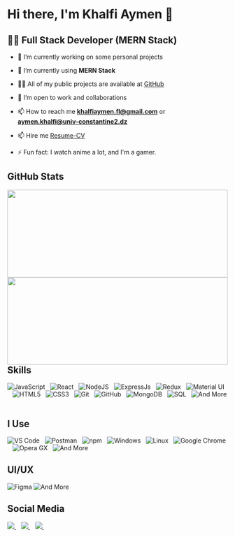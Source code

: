 # Hi there, I'm Khalfi Aymen 👋

## 👨‍💻 Full Stack Developer (MERN Stack)

- 🔭 I’m currently working on some personal projects

- 🌱 I’m currently using **MERN Stack**

- 👨‍💻 All of my public projects are available at [GitHub](https://github.com/kh-aymen?tab=repositories)

- 👯 I’m open to work and collaborations

- 📫 How to reach me **<khalfiaymen.fl@gmail.com>** or **<aymen.khalfi@univ-constantine2.dz>**

- 📫 Hire me [Resume-CV]()

- ⚡ Fun fact: I watch anime a lot, and I'm a gamer.

## GitHub Stats

<img align="left" width="100%" height="200px" src="https://github-readme-stats.vercel.app/api?username=kh-aymen&show_icons=true&theme=highcontrast" />
<img align="left" width="100%" height="200px" src="https://github-readme-stats.vercel.app/api/top-langs/?username=kh-aymen&theme=great-gatsby&layout=compact" />

<div/>

## Skills

![JavaScript](https://img.shields.io/badge/-JavaScript-F7DF1E?style=flat&logo=javascript&logoColor=black)&nbsp;&nbsp;
![React](https://img.shields.io/badge/-React-61DAFB?style=flat&logo=react&logoColor=white)&nbsp;&nbsp;
![NodeJS](http://img.shields.io/badge/-NodeJS-6EBF20?style=flat&logo=node.js&logoColor=white)&nbsp;&nbsp;
![ExpressJs](https://img.shields.io/badge/-Express.js-000000?style=flat&logo=express&logoColor=white)&nbsp;&nbsp;
![Redux](https://img.shields.io/badge/-Redux-764ABC?style=flat&logo=redux&logoColor=white)&nbsp;&nbsp;
![Material UI](https://img.shields.io/badge/-Material--UI-0081CB?style=flat&logo=material-ui&logoColor=white)&nbsp;&nbsp;
![HTML5](https://img.shields.io/badge/-HTML5-E34F26?style=flat&logo=html5&logoColor=white)&nbsp;&nbsp;
![CSS3](https://img.shields.io/badge/-CSS3-1572B6?style=flat&logo=css3&logoColor=white)&nbsp;&nbsp;
![Git](https://img.shields.io/badge/-Git-F05032?style=flat&logo=git&logoColor=white)&nbsp;&nbsp;
![GitHub](https://img.shields.io/badge/-GitHub-181717?style=flat&logo=github&logoColor=white)&nbsp;&nbsp;
![MongoDB](https://img.shields.io/badge/-MongoDB-47A248?style=flat&logo=mongodb&logoColor=white)&nbsp;&nbsp;
![SQL](https://img.shields.io/badge/-SQL-4479A1?style=flat&logo=sql&logoColor=white)&nbsp;&nbsp;
![And More](https://img.shields.io/badge/-And%20More-555555?style=flat)&nbsp;&nbsp;

## I Use

![VS Code](https://img.shields.io/badge/-VS_Code-007ACC?style=flat&logo=visual-studio-code&logoColor=white)&nbsp;&nbsp;
![Postman](https://img.shields.io/badge/-Postman-FF6C37?style=flat&logo=postman&logoColor=white)&nbsp;&nbsp;
![npm](https://img.shields.io/badge/-npm-CB3837?style=flat&logo=npm&logoColor=white)&nbsp;&nbsp;
![Windows](https://img.shields.io/badge/-Windows-0078D6?style=flat&logo=windows&logoColor=white)&nbsp;&nbsp;
![Linux](https://img.shields.io/badge/-Linux-FCC624?style=flat&logo=linux&logoColor=black)&nbsp;&nbsp;
![Google Chrome](https://img.shields.io/badge/-Google%20Chrome-4285F4?style=flat&logo=google-chrome&logoColor=white)&nbsp;&nbsp;
![Opera GX](https://img.shields.io/badge/-Opera%20GX-FF1B2D?style=flat&logo=opera-gx&logoColor=white)&nbsp;&nbsp;
![And More](https://img.shields.io/badge/-And%20More-555555?style=flat)&nbsp;&nbsp;

## UI/UX

![Figma](https://img.shields.io/badge/-Figma-F24E1E?style=flat&logo=figma&logoColor=white)
![And More](https://img.shields.io/badge/-And%20More-555555?style=flat)&nbsp;&nbsp;

## Social Media

<a href="mailto:khkalfiaymen.fl@gmail.com">
    <img src="https://img.shields.io/badge/Gmail-D14836?style=for-the-badge&logo=gmail&logoColor=white"/>
</a>
&nbsp;&nbsp;

<a href="www.linkedin.com/in/khalfi-aymen/">
    <img src="https://img.shields.io/badge/LinkedIn-1877F2?style=for-the-badge&logo=linkedin&logoColor=white"/>
</a>
&nbsp;&nbsp;

<a href="https://www.instagram.com/a_itachi____/">
    <img src="https://img.shields.io/badge/Instagram-E4405F?style=for-the-badge&logo=instagram&logoColor=white"/>
</a>
&nbsp;&nbsp; 


